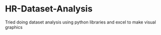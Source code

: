 # HR-Dataset-Analysis
Tried doing dataset analysis using python libraries and excel to make visual graphics
